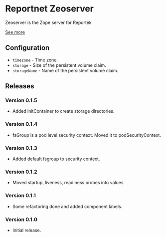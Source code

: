 # Reportnet Zeoserver

Zeoserver is the Zope server for Reportek

[See more](https://github.com/eea/eea.docker.reportek.zeoserver)

## Configuration

- `timezone` - Time zone.
- `storage` - Size of the persistent volume claim.
- `storageName` - Name of the persistent volume claim.

## Releases

### Version 0.1.5
- Added initContainer to create storage directories.

### Version 0.1.4
- fsGroup is a pod level security context. Moved it to podSecurityContext.

### Version 0.1.3
- Added default fsgroup to security context.

### Version 0.1.2
- Moved startup, liveness, readiness probes into values

### Version 0.1.1
- Some refactoring done and added component labels.

### Version 0.1.0
- Initial release.
